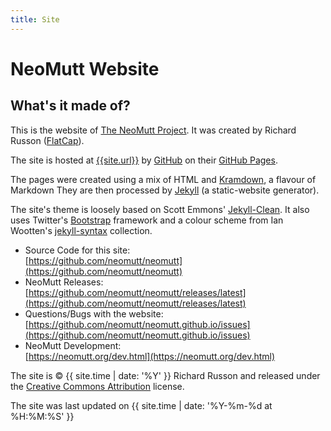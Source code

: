 ```yaml
---
title: Site
---
```


# NeoMutt Website

## What's it made of?

This is the website of [The NeoMutt Project](/about.html). It was
created by Richard Russon ([FlatCap](https://github.com/flatcap)).

The site is hosted at [{{site.url}}]({{site.url}})
by [GitHub](https://github.com/) on their [GitHub Pages](https://pages.github.com/).

The pages were created using a mix of HTML and
[Kramdown](https://kramdown.gettalong.org/quickref.html), a flavour of Markdown
They are then processed by [Jekyll](https://jekyllrb.com/) (a static-website generator).

The site's theme is loosely based on Scott Emmons'
[Jekyll-Clean](https://github.com/scotte/jekyll-clean).
It also uses Twitter's [Bootstrap](https://getbootstrap.com)
framework and a colour scheme from Ian Wootten's
[jekyll-syntax](https://github.com/iwootten/jekyll-syntax) collection.

- Source Code for this site:  
  [https://github.com/neomutt/neomutt](https://github.com/neomutt/neomutt)
- NeoMutt Releases:  
  [https://github.com/neomutt/neomutt/releases/latest](https://github.com/neomutt/neomutt/releases/latest)
- Questions/Bugs with the website:  
  [https://github.com/neomutt/neomutt.github.io/issues](https://github.com/neomutt/neomutt.github.io/issues)
- NeoMutt Development:  
  [https://neomutt.org/dev.html](https://neomutt.org/dev.html)

The site is &copy; {{ site.time | date: '%Y' }} Richard Russon and released
under the
[Creative Commons Attribution](https://github.com/neomutt/neomutt.github.io/blob/master/LICENSE.md#creative-commons)
license.

The site was last updated on {{ site.time | date: '%Y-%m-%d at %H:%M:%S' }}

